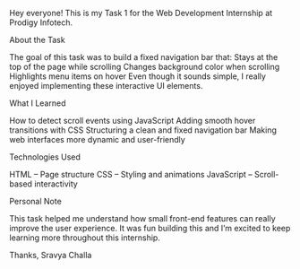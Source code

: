 Hey everyone! 
This is my Task 1 for the Web Development Internship at Prodigy Infotech.

About the Task

The goal of this task was to build a fixed navigation bar that:
Stays at the top of the page while scrolling
Changes background color when scrolling
Highlights menu items on hover
Even though it sounds simple, I really enjoyed implementing these interactive UI elements.

What I Learned

How to detect scroll events using JavaScript
Adding smooth hover transitions with CSS
Structuring a clean and fixed navigation bar
Making web interfaces more dynamic and user-friendly

Technologies Used

HTML – Page structure
CSS – Styling and animations
JavaScript – Scroll-based interactivity

Personal Note

This task helped me understand how small front-end features can really improve the user experience. It was fun building this and I’m excited to keep learning more throughout this internship.

Thanks,
Sravya Challa
